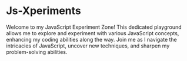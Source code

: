 # Js-Xperiments
Welcome to my JavaScript Experiment Zone! This dedicated playground allows me to explore and experiment with various JavaScript concepts, enhancing my coding abilities along the way. Join me as I navigate the intricacies of JavaScript, uncover new techniques, and sharpen my problem-solving abilities.
